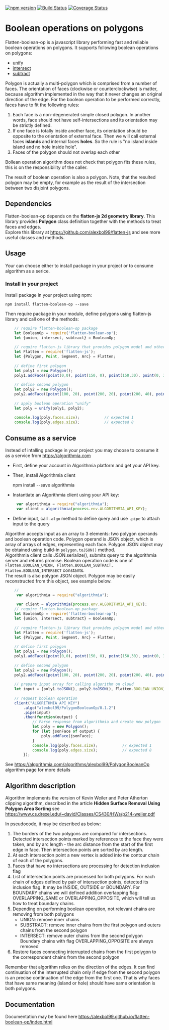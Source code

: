 [![npm version](https://badge.fury.io/js/flatten-boolean-op.svg)](https://badge.fury.io/js/flatten-boolean-op)
[![Build Status](https://travis-ci.org/alexbol99/flatten-boolean-op.svg?branch=master)](https://travis-ci.org/alexbol99/flatten-boolean-op)
[![Coverage Status](https://coveralls.io/repos/github/alexbol99/flatten-boolean-op/badge.svg?branch=master)](https://coveralls.io/github/alexbol99/flatten-boolean-op?branch=master)

# Boolean operations on polygons

Flatten-boolean-op is a javascript library performing fast and reliable boolean operations on polygons.
It supports following boolean operations on polygons:

* [unify](https://alexbol99.github.io/flatten-boolean-op/BooleanOp.html#.unify) 
* [intersect](https://alexbol99.github.io/flatten-boolean-op/BooleanOp.html#.intersect)
* [subtract](https://alexbol99.github.io/flatten-boolean-op/BooleanOp.html#.subtract)

Polygon is actually a multi-polygon which is comprised from a number of faces. The orientation of faces (clockwise or counterclockwise) is matter,
because algorithm implemented in the way that it never changes an original direction of the edge. For the boolean operation to be performed correctly,
faces have to fit the following rules:
1) Each face is a non-degenerated simple closed polygon. In another words, face should not have self-intersections and its orientation may be strictly defined.
2) If one face is totally inside another face, its orientation should be opposite to the orientation of external face.
Then we will call external faces **islands** and internal faces **holes**.
So the rule is "no island inside island and no hole inside hole".
3) Faces of the polygon should not overlap each other

Bollean operation algorithm does not check that polygon fits these rules, this is on the responsibility of the caller.

The result of boolean operation is also a polygon.
Note, that the resulted polygon may be empty, for example as the result of the intersection between two disjoint polygons.
                                                     
## Dependencies

Flatten-boolean-op depends on the **flatten-js 2d geometry library**.
This library provides **Polygon** class definition together with the methods to treat faces and edges.<br/>
Explore this library at <https://github.com/alexbol99/flatten-js> and see more useful classes and methods.


## Usage

Your can choose either to install package in your project or to consume algorithm as a serice.

### Install in your project

Install package in your project using npm:

    npm install flatten-boolean-op --save

Then require package in your module, define polygons using flatten-js library and call one of the methods:
  
```javascript
    // require flatten-boolean-op package
    let BooleanOp = require('flatten-boolean-op');
    let {union, intersect, subtract} = BooleanOp;
    
    // require flatten-js library that provides polygon model and other geometrical primitives
    let Flatten = require('flatten-js');
    let {Polygon, Point, Segment, Arc} = Flatten;
    
    // define first polygon
    let poly1 = new Polygon();
    poly1.addFace([point(0,0), point(150, 0), point(150,30), point(0, 30)]);
    
    // define second polygon
    let poly2 = new Polygon();
    poly2.addFace([point(100, 20), point(200, 20), point(200, 40), point(100, 40)]);
    
    // apply boolean operation "unify"
    let poly = unify(poly1, poly2);   
    
    console.log(poly.faces.size);           // expected 1
    console.log(poly.edges.size);           // expected 8
```

## Consume as a service

Instead of intalling package in your project you may choose to consume it as a service from <https://algorithmia.com> <br/>

- First, define your account in Algorithmia platform and get your API key.

- Then, install Algorithmia client


    npm install --save algorithmia

- Instantiate an Algorithmia client using your API key:
   
```javascript
     var algorithmia = require("algorithmia");
     var client = algorithmia(process.env.ALGORITHMIA_API_KEY);     
```

- Define input, call `.algo` method to define query and use `.pipe` to attach input to the query

Algorithm accepts input as an array to 3 elements: two polygon operands and boolean operation code. 
Polygon operand is JSON object, which is array of arrays of edges, representing each face.
Polygon JSON object may be obtained using build-in `polygon.toJSON()` method.<br/>
Algorithmia client calls JSON.serialize(), submits query to the algorithmia server and returns promise.
Boolean operation code is one of `Flatten.BOOLEAN_UNION, Flatten.BOOLEAN_SUBTRACT, Flatten.BOOLEAN_INTERSECT` constants.  
The result is also polygon JSON object. Polygon may be easily reconstructed from this object, see example below.

```javascript
    //
     var algorithmia = require("algorithmia");
     
     var client = algorithmia(process.env.ALGORITHMIA_API_KEY);
    // require flatten-boolean-op package
    let BooleanOp = require('flatten-boolean-op');
    let {union, intersect, subtract} = BooleanOp;
    
    // require flatten-js library that provides polygon model and other geometrical primitives
    let Flatten = require('flatten-js');
    let {Polygon, Point, Segment, Arc} = Flatten;
    
    // define first polygon
    let poly1 = new Polygon();
    poly1.addFace([point(0,0), point(150, 0), point(150,30), point(0, 30)]);
    
    // define second polygon
    let poly2 = new Polygon();
    poly2.addFace([point(100, 20), point(200, 20), point(200, 40), point(100, 40)]);
    
    // prepare input array for calling algorithm on cloud
    let input = [poly1.toJSON(), poly2.toJSON(), Flatten.BOOLEAN_UNION];
    
    // request boolean operation
    client("ALGORITHMIA_API_KEY")
        .algo("alexbol99/PolygonBooleanOp/0.1.2")
        .pipe(input)
        .then(function(output) {
            // Parse response from algorithmia and create new polygon
            let poly = new Polygon();   
            for (let jsonFace of output) {
                poly.addFace(jsonFace);
            }
            console.log(poly.faces.size);           // expected 1
            console.log(poly.edges.size);           // expected 8            
        });

```


See <https://algorithmia.com/algorithms/alexbol99/PolygonBooleanOp> algorithm page for more details

## Algorithm description
Algorithm implements the version of Kevin Weiler and Peter Atherton clipping algorithm,
described in the article **Hidden Surface Removal Using Polygon Area Sorting** see <https://www.cs.drexel.edu/~david/Classes/CS430/HWs/p214-weiler.pdf>

In pseudocode, it may be described as below:
1. The borders of the two polygons are compared for intersections.
Detected intersection points marked by references to the face they were taken, and by arc length -
the arc distance from the start of the first edge in face. 
Then intersection points are sorted by arc length.
2. At each intersection point a new vertex is added into the contour chain of each of the polygons.
3. Faces that have no intersections are processing for detection inclusion flag
4. List of intersection points are processed for both polygons.
 For each chain of edges defined by pair of intersection points, detected its inclusion flag.
 It may be INSIDE, OUTSIDE or BOUNDARY. For BOUNDARY chains we will defined addition overlapping flag: OVERLAPPING_SAME or OVERLAPPING_OPPOSITE,
 which will tell us how to treat boundary chains.
5.  Depending on performing boolean operation, not relevant chains are removing from both polygons
      - UNION: remove inner chains
      - SUBSTRACT: remove inner chains from the first polygon and outers chains from the second polygon
      - INTERSECT: remove outer chains from the second polygon
     Boundary chains with flag OVERLAPPING_OPPOSITE are always removed
6. Restore faces connecting interrupted chains from the first polygon to the correspondent chains from the second polygon

Remember that algorithm relies on the direction of the edges. It can find continuation of the interrupted chain only if edge from the second polygon
is an precise continuation of the edge from the first one. That is why faces that have same meaning (island or hole) should have same orientation
is both polygons.

## Documentation

Documentation may be found here <https://alexbol99.github.io/flatten-boolean-op/index.html>


 
    